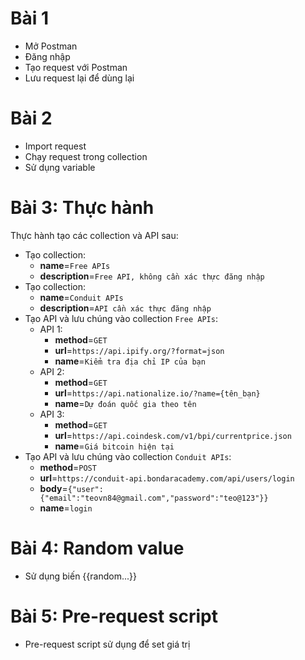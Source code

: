 # Bài 1
- Mở Postman
- Đăng nhập
- Tạo request với Postman
- Lưu request lại để dùng lại

# Bài 2
- Import request
- Chạy request trong collection
- Sử dụng variable

# Bài 3: Thực hành
Thực hành tạo các collection và API sau:
- Tạo collection: 
    - **name**=`Free APIs`
    - **description**=`Free API, không cần xác thực đăng nhập`
- Tạo collection: 
    - **name**=`Conduit APIs`
    - **description**=`API cần xác thực đăng nhập`
- Tạo API và lưu chúng vào collection `Free APIs`:
    - API 1:
        - **method**=`GET`
        - **url**=`https://api.ipify.org/?format=json`
        - **name**=`Kiểm tra địa chỉ IP của bạn`
    - API 2:
        - **method**=`GET`
        - **url**=`https://api.nationalize.io/?name={tên_bạn}`
        - **name**=`Dự đoán quốc gia theo tên`
    - API 3:
        - **method**=`GET`
        - **url**=`https://api.coindesk.com/v1/bpi/currentprice.json`
        - **name**=`Giá bitcoin hiện tại`
- Tạo API và lưu chúng vào collection `Conduit APIs`:
    - **method**=`POST`
    - **url**=`https://conduit-api.bondaracademy.com/api/users/login`
    - **body**=`{"user":{"email":"teovn84@gmail.com","password":"teo@123"}}`
    - **name**=`login`

# Bài 4: Random value
- Sử dụng biến {{random...}}

# Bài 5: Pre-request script
- Pre-request script sử dụng để set giá trị 